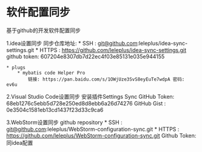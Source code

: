 # 软件配置同步

基于github的开发软件配置同步



1.idea设置同步
同步仓库地址:
	* SSH   : git@github.com:leleplus/idea-sync-settings.git
	* HTTPS : https://github.com/leleplus/idea-sync-settings.git
github token: 607204e8307db7d22ec4f03e85131e035e944155

	* plugs
		* mybatis code Helper Pro
			链接: https://pan.baidu.com/s/1OWjUze3SvS8eyEuTe7wdpA 密码: ev6u


2.Visual Studio Code设置同步
安装插件Settings Sync
GitHub Token: 68eb1276c5ebb5d728e250ed8d8ebb6a26d74276
GitHub Gist : 0e3504c1581eb13cd1437f23d33c9ca6



3.WebStorm设置同步
github repository
	* SSH   : git@github.com:leleplus/WebStorm-configuration-sync.git
	* HTTPS : https://github.com/leleplus/WebStorm-configuration-sync.git
Github Token:同idea配置

